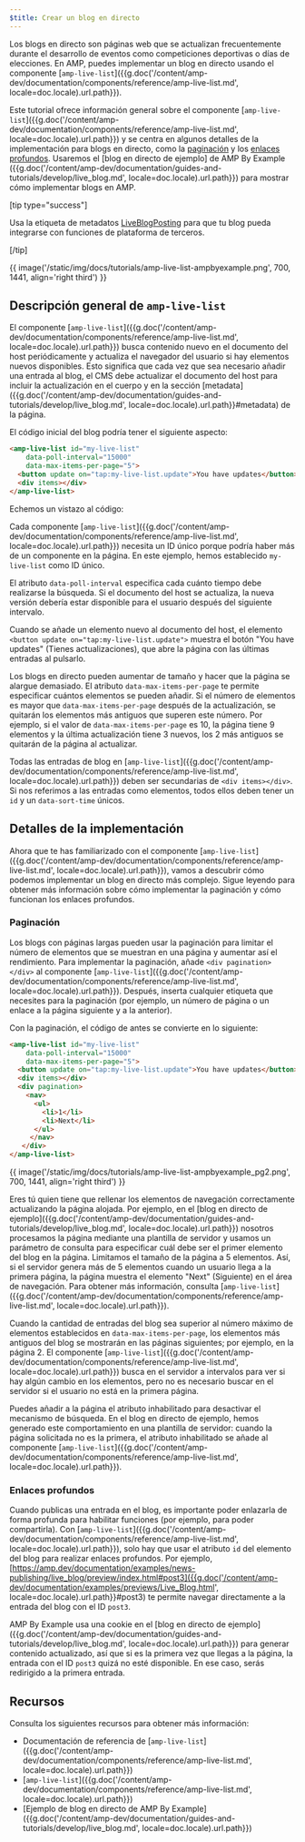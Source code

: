 ```yaml
---
$title: Crear un blog en directo
---
```


Los blogs en directo son páginas web que se actualizan frecuentemente durante el desarrollo de eventos como competiciones deportivas o días de elecciones. En AMP, puedes implementar un blog en directo usando el componente [`amp-live-list`]({{g.doc('/content/amp-dev/documentation/components/reference/amp-live-list.md', locale=doc.locale).url.path}}).

Este tutorial ofrece información general sobre el componente [`amp-live-list`]({{g.doc('/content/amp-dev/documentation/components/reference/amp-live-list.md', locale=doc.locale).url.path}}) y se centra en algunos detalles de la implementación para blogs en directo, como la [paginación](#pagination) y los [enlaces profundos](#deeplinking). Usaremos el [blog en directo de ejemplo] de AMP By Example ({{g.doc('/content/amp-dev/documentation/guides-and-tutorials/develop/live_blog.md', locale=doc.locale).url.path}}) para mostrar cómo implementar blogs en AMP.

[tip type="success"]

Usa la etiqueta de metadatos [LiveBlogPosting](http://schema.org/LiveBlogPosting) para que tu blog pueda integrarse con funciones de plataforma de terceros.

[/tip]

{{ image('/static/img/docs/tutorials/amp-live-list-ampbyexample.png', 700, 1441, align='right third') }}

## Descripción general de `amp-live-list`

El componente [`amp-live-list`]({{g.doc('/content/amp-dev/documentation/components/reference/amp-live-list.md', locale=doc.locale).url.path}}) busca contenido nuevo en el documento del host periódicamente y actualiza el navegador del usuario si hay elementos nuevos disponibles. Esto significa que cada vez que sea necesario añadir una entrada al blog, el CMS debe actualizar el documento del host para incluir la actualización en el cuerpo y en la sección [metadata]({{g.doc('/content/amp-dev/documentation/guides-and-tutorials/develop/live_blog.md', locale=doc.locale).url.path}}#metadata) de la página.

El código inicial del blog podría tener el siguiente aspecto:

```html
<amp-live-list id="my-live-list"
    data-poll-interval="15000"
    data-max-items-per-page="5">
  <button update on="tap:my-live-list.update">You have updates</button>
  <div items></div>
</amp-live-list>
```

Echemos un vistazo al código:

Cada componente [`amp-live-list`]({{g.doc('/content/amp-dev/documentation/components/reference/amp-live-list.md', locale=doc.locale).url.path}}) necesita un ID único porque podría haber más de un componente en la página. En este ejemplo, hemos establecido `my-live-list` como ID único.

El atributo `data-poll-interval` especifica cada cuánto tiempo debe realizarse la búsqueda. Si el documento del host se actualiza, la nueva versión debería estar disponible para el usuario después del siguiente intervalo.

Cuando se añade un elemento nuevo al documento del host, el elemento `<button update on="tap:my-live-list.update">` muestra el botón "You have updates" (Tienes actualizaciones), que abre la página con las últimas entradas al pulsarlo.

Los blogs en directo pueden aumentar de tamaño y hacer que la página se alargue demasiado. El atributo `data-max-items-per-page` te permite especificar cuántos elementos se pueden añadir. Si el número de elementos es mayor que `data-max-items-per-page` después de la actualización, se quitarán los elementos más antiguos que superen este número. Por ejemplo, si el valor de `data-max-items-per-page` es 10, la página tiene 9 elementos y la última actualización tiene 3 nuevos, los 2 más antiguos se quitarán de la página al actualizar.

Todas las entradas de blog en [`amp-live-list`]({{g.doc('/content/amp-dev/documentation/components/reference/amp-live-list.md', locale=doc.locale).url.path}}) deben ser secundarias de `<div items></div>`. Si nos referimos a las entradas como elementos, todos ellos deben tener un `id` y un `data-sort-time` únicos.

## Detalles de la implementación

Ahora que te has familiarizado con el componente [`amp-live-list`]({{g.doc('/content/amp-dev/documentation/components/reference/amp-live-list.md', locale=doc.locale).url.path}}), vamos a descubrir cómo podemos implementar un blog en directo más complejo. Sigue leyendo para obtener más información sobre cómo implementar la paginación y cómo funcionan los enlaces profundos.

### Paginación

Los blogs con páginas largas pueden usar la paginación para limitar el número de elementos que se muestran en una página y aumentar así el rendimiento. Para implementar la paginación, añade `<div pagination></div>` al componente [`amp-live-list`]({{g.doc('/content/amp-dev/documentation/components/reference/amp-live-list.md', locale=doc.locale).url.path}}). Después, inserta cualquier etiqueta que necesites para la paginación (por ejemplo, un número de página o un enlace a la página siguiente y a la anterior).

Con la paginación, el código de antes se convierte en lo siguiente:

```html
<amp-live-list id="my-live-list"
    data-poll-interval="15000"
    data-max-items-per-page="5">
  <button update on="tap:my-live-list.update">You have updates</button>
  <div items></div>
  <div pagination>
    <nav>
      <ul>
        <li>1</li>
        <li>Next</li>
      </ul>
     </nav>
   </div>
</amp-live-list>
```

{{ image('/static/img/docs/tutorials/amp-live-list-ampbyexample_pg2.png', 700, 1441, align='right third') }}

Eres tú quien tiene que rellenar los elementos de navegación correctamente actualizando la página alojada. Por ejemplo, en el [blog en directo de ejemplo]({{g.doc('/content/amp-dev/documentation/guides-and-tutorials/develop/live_blog.md', locale=doc.locale).url.path}}) nosotros procesamos la página mediante una plantilla de servidor y usamos un parámetro de consulta para especificar cuál debe ser el primer elemento del blog en la página. Limitamos el tamaño de la página a 5 elementos. Así, si el servidor genera más de 5 elementos cuando un usuario llega a la primera página, la página muestra el elemento "Next" (Siguiente) en el área de navegación. Para obtener más información, consulta [`amp-live-list`]({{g.doc('/content/amp-dev/documentation/components/reference/amp-live-list.md', locale=doc.locale).url.path}}).

Cuando la cantidad de entradas del blog sea superior al número máximo de elementos establecidos en `data-max-items-per-page`, los elementos más antiguos del blog se mostrarán en las páginas siguientes; por ejemplo, en la página 2. El componente [`amp-live-list`]({{g.doc('/content/amp-dev/documentation/components/reference/amp-live-list.md', locale=doc.locale).url.path}}) busca en el servidor a intervalos para ver si hay algún cambio en los elementos, pero no es necesario buscar en el servidor si el usuario no está en la primera página.

Puedes añadir a la página el atributo inhabilitado para desactivar el mecanismo de búsqueda. En el blog en directo de ejemplo, hemos generado este comportamiento en una plantilla de servidor: cuando la página solicitada no es la primera, el atributo inhabilitado se añade al componente [`amp-live-list`]({{g.doc('/content/amp-dev/documentation/components/reference/amp-live-list.md', locale=doc.locale).url.path}}).

### Enlaces profundos

Cuando publicas una entrada en el blog, es importante poder enlazarla de forma profunda para habilitar funciones (por ejemplo, para poder compartirla). Con [`amp-live-list`]({{g.doc('/content/amp-dev/documentation/components/reference/amp-live-list.md', locale=doc.locale).url.path}}), solo hay que usar el atributo `id` del elemento del blog para realizar enlaces profundos. Por ejemplo, [https://amp.dev/documentation/examples/news-publishing/live_blog/preview/index.html#post3]({{g.doc('/content/amp-dev/documentation/examples/previews/Live_Blog.html', locale=doc.locale).url.path}}#post3) te permite navegar directamente a la entrada del blog con el ID `post3`.

AMP By Example usa una cookie en el [blog en directo de ejemplo]({{g.doc('/content/amp-dev/documentation/guides-and-tutorials/develop/live_blog.md', locale=doc.locale).url.path}}) para generar contenido actualizado, así que si es la primera vez que llegas a la página, la entrada con el ID `post3` quizá no esté disponible. En ese caso, serás redirigido a la primera entrada.

## Recursos

Consulta los siguientes recursos para obtener más información:

- Documentación de referencia de [`amp-live-list`]({{g.doc('/content/amp-dev/documentation/components/reference/amp-live-list.md', locale=doc.locale).url.path}})
- [`amp-live-list`]({{g.doc('/content/amp-dev/documentation/components/reference/amp-live-list.md', locale=doc.locale).url.path}})
- [Ejemplo de blog en directo de AMP By Example]({{g.doc('/content/amp-dev/documentation/guides-and-tutorials/develop/live_blog.md', locale=doc.locale).url.path}})
